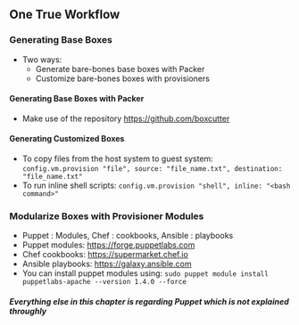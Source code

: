 ## One True Workflow

### Generating Base Boxes

- Two ways:
  - Generate bare-bones base boxes with Packer
  - Customize bare-bones boxes with provisioners

#### Generating Base Boxes with Packer

- Make use of the repository https://github.com/boxcutter

#### Generating Customized Boxes

- To copy files from the host system to guest system: `config.vm.provision "file", source: "file_name.txt", destination: "file_name.txt"`
- To run inline shell scripts: `config.vm.provision "shell", inline: "<bash command>"`

### Modularize Boxes with Provisioner Modules

- Puppet : Modules, Chef : cookbooks, Ansible : playbooks
- Puppet modules: https://forge.puppetlabs.com
- Chef cookbooks: https://supermarket.chef.io
- Ansible playbooks: https://galaxy.ansible.com
- You can install puppet modules using: `sudo puppet module install puppetlabs-apache --version 1.4.0 --force`

##### Everything else in this chapter is regarding Puppet which is not explained throughly

